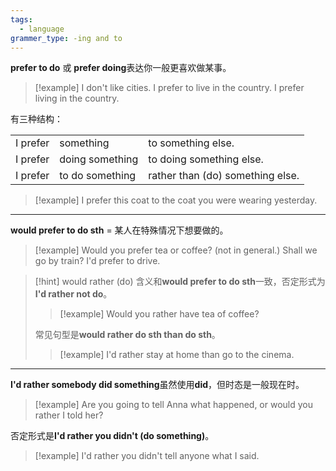 ```yaml
---
tags:
  - language
grammer_type: -ing and to
---
```

**prefer to do** 或 **prefer doing**表达你一般更喜欢做某事。

> [!example]
> I don't like cities. I prefer to live in the country. I prefer living in the country.

有三种结构：

|          |                 |                          |
| -------- | --------------- | ------------------------ |
| I prefer | something       | to something else.       |
| I prefer | doing something | to doing something else. |
| I prefer | to do something | rather than (do) something else.                         |

> [!example]
> I prefer this coat to the coat you were wearing yesterday.

---

**would prefer to do sth** = 某人在特殊情况下想要做的。

> [!example]
> Would you prefer tea or coffee? (not in general.)
> Shall we go by train? I'd prefer to drive.

> [!hint] would rather (do)
> 含义和**would prefer to do sth**一致，否定形式为**I'd rather not do**。
> >[!example]
> >Would you rather have tea of coffee?
> 
> 常见句型是**would rather do sth than do sth**。
> > [!example]
> > I'd rather stay at home than go to the cinema.

---

**I'd rather somebody did something**虽然使用**did**，但时态是一般现在时。

> [!example]
> Are you going to tell Anna what happened, or would you rather I told her?

否定形式是**I'd rather you didn't (do something)**。

> [!example]
> I'd rather you didn't tell anyone what I said.